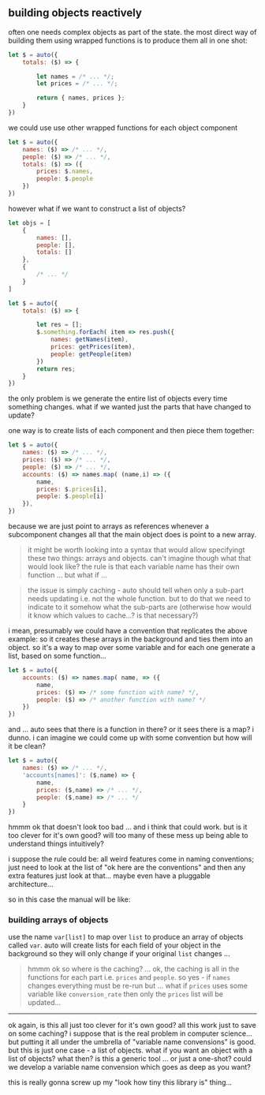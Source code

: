 
## building objects reactively

often one needs complex objects as part of the state.
the most direct way of building them using wrapped
functions is to produce them all in one shot:

```js
let $ = auto({
    totals: ($) => {

        let names = /* ... */;
        let prices = /* ... */;

        return { names, prices };
    }
})
```

we could use use other wrapped functions
for each object component

```js
let $ = auto({
    names: ($) => /* ... */,
    people: ($) => /* ... */,
    totals: ($) => ({
        prices: $.names,
        people: $.people
    })
})
```

however what if we want to construct a list
of objects?

```js
let objs = [
    {
        names: [],
        people: [],
        totals: []
    },
    {
        /* ... */
    }
]
```

```js
let $ = auto({
    totals: ($) => {

        let res = [];
        $.something.forEach( item => res.push({
            names: getNames(item),
            prices: getPrices(item),
            people: getPeople(item)
        })
        return res;
    }
})
```

the only problem is we generate the entire
list of objects every time something changes.
what if we wanted just the parts that have
changed to update?

one way is to create lists of each component and then
piece them together:

```js
let $ = auto({
    names: ($) => /* ... */,
    prices: ($) => /* ... */,
    people: ($) => /* ... */,
    accounts: ($) => names.map( (name,i) => ({
        name,
        prices: $.prices[i],
        people: $.people[i]
    }),
})
```

because we are just point to arrays as references
whenever a subcomponent changes all that the main
object does is point to a new array.

> it might be worth looking into a syntax that would
> allow specifyingt these two things: arrays and objects.
> can't imagine though what that would look like?
> the rule is that each variable name has their own
> function ... but what if ...

> the issue is simply caching - auto should tell when
> only a sub-part needs updating i.e. not the whole
> function. but to do that we need to indicate to
> it somehow what the sub-parts are (otherwise
> how would it know which values to cache...? is that
> necessary?)

i mean, presumably we could have a convention that
replicates the above example: so it creates these
arrays in the background and ties them into an object.
so it's a way to map over some variable and for each
one generate a list, based on some function...

```js
let $ = auto({
    accounts: ($) => names.map( name, => ({
        name,
        prices: ($) => /* some function with name? */,
        people: ($) => /* another function with name? */
    })
})
```

and ... auto sees that there is a function in there?
or it sees there is a map? i dunno. i can imagine
we could come up with some convention but how will
it be clean?

```js
let $ = auto({
    names: ($) => /* ... */,
    'accounts[names]': ($,name) => {
        name,
        prices: ($,name) => /* ... */,
        people: ($,name) => /* ... */
    }
})
```

hmmm ok that doesn't look too bad ...
and i think that could work.
but is it too clever for it's own good?
will too many of these mess up being
able to understand things intuitively?

i suppose the rule could be: all weird
features come in naming conventions;
just need to look at the list of "ok
here are the conventions" and then any
extra features just look at that...
maybe even have a pluggable architecture...

so in this case the manual will be like:

### building arrays of objects

use the name `var[list]` to map over
`list` to produce an array of objects
called `var`. auto will create lists
for each field of your object in the
background so they will only change
if your original `list` changes ...

> hmmm ok so where is the caching? ...
> ok, the caching is all in the
> functions for each part i.e. `prices`
> and `people`. so yes - if `names`
> changes everything must be re-run
> but ... what if `prices` uses some
> variable like `conversion_rate`
> then only the `prices` list will
> be updated...

-----------

ok again, is this all just too clever
for it's own good? all this work just
to save on some caching? i suppose
that is the real problem in computer
science... but putting it all under
the umbrella of "variable name convensions"
is good. but this is just one case -
a list of objects. what if you want an
object with a list of objects? what then?
is this a generic tool ... or just a
one-shot? could we develop a variable
name convension which goes as deep
as you want?

this is really gonna screw up my
"look how tiny this library is" thing...